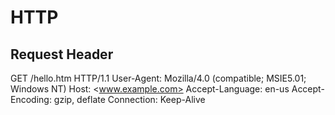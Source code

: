 # HTTP

## Request Header

GET /hello.htm HTTP/1.1
User-Agent: Mozilla/4.0 (compatible; MSIE5.01; Windows NT)
Host: <www.example.com>
Accept-Language: en-us
Accept-Encoding: gzip, deflate
Connection: Keep-Alive
